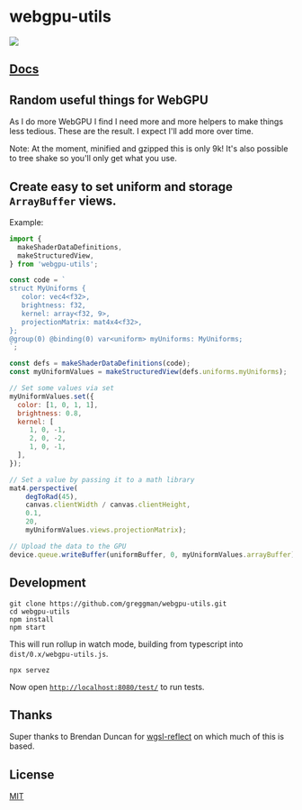 # webgpu-utils

![](https://img.shields.io/npm/v/webgpu-utils)

## [Docs](docs)

## Random useful things for WebGPU

As I do more WebGPU I find I need more and more helpers to make things
less tedious. These are the result. I expect I'll add more over time.

Note: At the moment, minified and gzipped this is only 9k! It's also
possible to tree shake so you'll only get what you use.

## Create easy to set uniform and storage `ArrayBuffer` views.

Example:

```js
import {
  makeShaderDataDefinitions,
  makeStructuredView,
} from 'webgpu-utils';

const code = `
struct MyUniforms {
   color: vec4<f32>,
   brightness: f32,
   kernel: array<f32, 9>,
   projectionMatrix: mat4x4<f32>,
};
@group(0) @binding(0) var<uniform> myUniforms: MyUniforms;
`;

const defs = makeShaderDataDefinitions(code);
const myUniformValues = makeStructuredView(defs.uniforms.myUniforms);

// Set some values via set
myUniformValues.set({
  color: [1, 0, 1, 1],
  brightness: 0.8,
  kernel: [
     1, 0, -1,
     2, 0, -2,
     1, 0, -1,
  ],
});

// Set a value by passing it to a math library
mat4.perspective(
    degToRad(45),
    canvas.clientWidth / canvas.clientHeight,
    0.1,
    20,
    myUniformValues.views.projectionMatrix);

// Upload the data to the GPU
device.queue.writeBuffer(uniformBuffer, 0, myUniformValues.arrayBuffer);
```

## Development

```
git clone https://github.com/greggman/webgpu-utils.git
cd webgpu-utils
npm install
npm start
```

This will run rollup in watch mode, building from typescript into
`dist/0.x/webgpu-utils.js`.

```
npx servez
```

Now open [`http://localhost:8080/test/`](http://localhost:8080/test/) to run tests.

## Thanks

Super thanks to Brendan Duncan for [wgsl-reflect](https://github.com/brendan-duncan/wgsl_reflect) on which much of this is based.

## License

[MIT](LICENSE.md)

